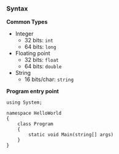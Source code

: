 ### Syntax
**Common Types**
- Integer
	- 32 bits: `int`
	- 64 bits: `long`
- Floating point
	- 32 bits: `float`
	- 64 bits: `double`
- String
	- 16 bits/char: `string`

**Program entry point**
```
using System;

namespace HelloWorld
{
	class Program
	{
		static void Main(string[] args)
	}
}
```
